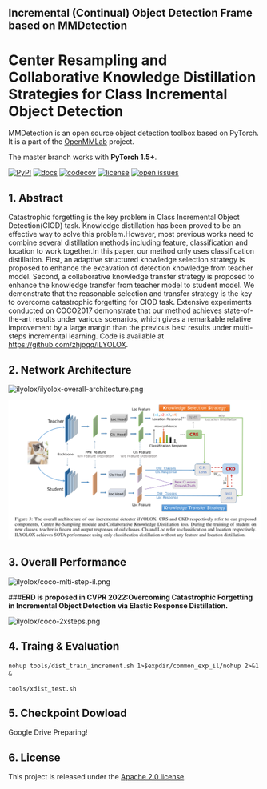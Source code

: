 ## Incremental (Continual) Object Detection Frame based on MMDetection

# Center Resampling and Collaborative Knowledge Distillation Strategies for Class Incremental Object Detection

MMDetection is an open source object detection toolbox based on PyTorch. It is
a part of the [OpenMMLab](https://openmmlab.com/) project.

The master branch works with **PyTorch 1.5+**.

[![PyPI](https://img.shields.io/pypi/v/mmdet)](https://pypi.org/project/mmdet)
[![docs](https://img.shields.io/badge/docs-latest-blue)](https://mmdetection.readthedocs.io/en/latest/)
[![codecov](https://codecov.io/gh/open-mmlab/mmdetection/branch/master/graph/badge.svg)](https://codecov.io/gh/open-mmlab/mmdetection)
[![license](https://img.shields.io/github/license/open-mmlab/mmdetection.svg)](https://github.com/open-mmlab/mmdetection/blob/master/LICENSE)
[![open issues](https://isitmaintained.com/badge/open/open-mmlab/mmdetection.svg)](https://github.com/open-mmlab/mmdetection/issues)


## 1. Abstract
Catastrophic forgetting is the key problem in Class Incremental Object Detection(CIOD) task. 
Knowledge distillation has been proved to be an effective way to solve this problem.However, 
most previous works need to combine several distillation methods including feature, 
classification and location to work together.In this paper, our method only uses classification 
distillation. First, an adaptive structured knowledge selection strategy is proposed to enhance 
the excavation of detection knowledge from teacher model. Second, a collaborative knowledge 
transfer strategy is proposed to enhance the knowledge transfer from teacher model to student 
model. We demonstrate that the reasonable selection and transfer strategy is the key to overcome 
catastrophic forgetting for CIOD task. Extensive experiments conducted on COCO2017 demonstrate 
that our method achieves state-of-the-art results under various scenarios, which gives a remarkable 
relative improvement by a large margin than the previous best results under multi-steps incremental 
learning. Code is available at https://github.com/zhjpqq/ILYOLOX.


## 2. Network Architecture

![ilyolox/ilyolox-overall-architecture.png](https://img-blog.csdnimg.cn/67a88f7bf1be4dbca3fe6812bed37d66.png)

![ilyolox/ilyolox-overall-architecture.png](ilyolox/ilyolox-overall-architecture.png)


## 3. Overall Performance

[comment]: <> (![ilyolox/coco-mlti-step-il.png]&#40;ilyolox/coco-mlti-step-il.png&#41;)

![ilyolox/coco-mlti-step-il.png](https://img-blog.csdnimg.cn/7bfdfd09c9904baeb500da93eb8ff12b.png)


###**ERD is proposed in CVPR 2022:Overcoming Catastrophic Forgetting in Incremental Object Detection via Elastic Response Distillation.** 


[comment]: <> (![ilyolox/coco-2xsteps.png]&#40;ilyolox/coco-2xsteps.png&#41;)

![ilyolox/coco-2xsteps.png](https://img-blog.csdnimg.cn/49e0ffa12cb245f19688ebce53cf5070.png)


## 4. Traing & Evaluation

```
nohup tools/dist_train_increment.sh 1>$expdir/common_exp_il/nohup 2>&1 &
```

```
tools/xdist_test.sh
```

## 5. Checkpoint Dowload

Google Drive Preparing!  


## 6. License

This project is released under the [Apache 2.0 license](LICENSE).
